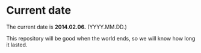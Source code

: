 # Current date

The current date is **2014.02.06.** (YYYY.MM.DD.)

This repository will be good when the world ends, so we will know how long it lasted.